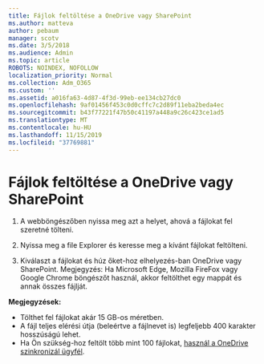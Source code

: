 ```yaml
---
title: Fájlok feltöltése a OneDrive vagy SharePoint
ms.author: matteva
author: pebaum
manager: scotv
ms.date: 3/5/2018
ms.audience: Admin
ms.topic: article
ROBOTS: NOINDEX, NOFOLLOW
localization_priority: Normal
ms.collection: Adm_O365
ms.custom: ''
ms.assetid: a016fa63-4d87-4f3d-99eb-ee134cb27dc0
ms.openlocfilehash: 9af01456f453c0d0cffc7c2d89f11eba2beda4ec
ms.sourcegitcommit: b43f77221f47b50c41197a448a9c26c423ce1ad5
ms.translationtype: MT
ms.contentlocale: hu-HU
ms.lasthandoff: 11/15/2019
ms.locfileid: "37769881"
---
```

# <a name="upload-files-to-onedrive-or-sharepoint"></a>Fájlok feltöltése a OneDrive vagy SharePoint

1. A webböngészőben nyissa meg azt a helyet, ahová a fájlokat fel szeretné tölteni.
    
2. Nyissa meg a file Explorer és keresse meg a kívánt fájlokat feltölteni.
    
3. Kiválaszt a fájlokat és húz őket-hoz elhelyezés-ban OneDrive vagy SharePoint. Megjegyzés: Ha Microsoft Edge, Mozilla FireFox vagy Google Chrome böngészőt használ, akkor feltölthet egy mappát és annak összes fájlját.
    
**Megjegyzések:**
- Tölthet fel fájlokat akár 15 GB-os méretben. 
- A fájl teljes elérési útja (beleértve a fájlnevet is) legfeljebb 400 karakter hosszúságú lehet. 
- Ha Ön szükség-hoz feltölt több mint 100 fájlokat, [használ a OneDrive szinkronizál ügyfél](https://go.microsoft.com/fwlink/?linkid=866427). 
  

